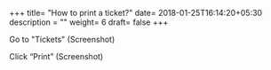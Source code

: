 +++
title= "How to print a ticket?"
date= 2018-01-25T16:14:20+05:30
description = ""
weight= 6
draft= false
+++



Go to "Tickets" 
(Screenshot)

Click “Print” 
(Screenshot)


